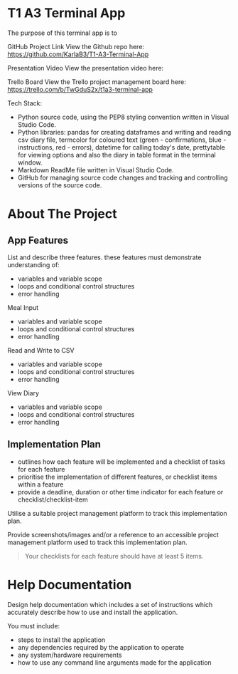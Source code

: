 # T1 A3 Terminal App
The purpose of this terminal app is to   

GitHub Project Link
View the Github repo here: https://github.com/KarlaB3/T1-A3-Terminal-App

Presentation Video
View the presentation video here: 

Trello Board
View the Trello project management board here: https://trello.com/b/TwGduS2x/t1a3-terminal-app

Tech Stack:
* Python source code, using the PEP8 styling convention written in Visual Studio Code.
* Python libraries: pandas for creating dataframes and writing and reading csv diary file, termcolor for coloured text (green - confirmations, blue - instructions, red - errors), datetime for calling today's date, prettytable for viewing options and also the diary in table format in the terminal window.
* Markdown ReadMe file written in Visual Studio Code.
* GitHub for managing source code changes and tracking and controlling versions of the source code.

# About The Project

## App Features
List and describe three features. these features must demonstrate understanding of:
- variables and variable scope
- loops and conditional control structures
- error handling

Meal Input
- variables and variable scope
- loops and conditional control structures
- error handling

Read and Write to CSV
- variables and variable scope
- loops and conditional control structures
- error handling

View Diary
- variables and variable scope
- loops and conditional control structures
- error handling

## Implementation Plan
- outlines how each feature will be implemented and a checklist of tasks for each feature
- prioritise the implementation of different features, or checklist items within a feature
- provide a deadline, duration or other time indicator for each feature or checklist/checklist-item

Utilise a suitable project management platform to track this implementation plan.

Provide screenshots/images and/or a reference to an accessible project management platform used to track this implementation plan. 


> Your checklists for each feature should have at least 5 items.

# Help Documentation
Design help documentation which includes a set of instructions which accurately describe how to use and install the application.

You must include:
- steps to install the application
- any dependencies required by the application to operate
- any system/hardware requirements
- how to use any command line arguments made for the application